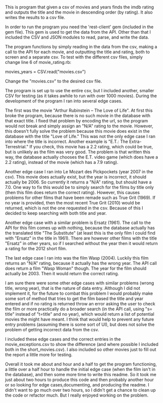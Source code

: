 This is program that given a csv of movies and years finds the imdb rating and outputs the title and the movie in descending order (by rating). It also writes the results to a csv file.

In order to run the program you need the 'rest-client' gem (included in the gem file). This gem is used to get the data from the API. Other than that I included the CSV and JSON modules to read, parse, and write the data.

The program functions by simply reading in the data from the csv, making a call to the API for each movie, and outputting the title and rating, both to screen and a separate csv. To test with the different csv files, simply change line 6 of movie_rating.rb:

movies_years = CSV.read("movies.csv")

Change the "movies.csv" to the desired csv file.

The program is set up to use the entire csv, but I included another, smaller CSV for testing (as it takes awhile to run with over 1000 movies). During the development of the program I ran into several edge cases.

The first was the movie "Arthur Rubinstein – The Love of Life". At first this broke the program, because there is no such movie in the database with that exact title. I fixed that problem by encoding the url, so the program would not break and simply assign an "N/A" rating to the movie. However, this doesn't fully solve the problem because this movie does exist in the database with the title "Love of Life." This was not the only edge case I ran into where the title is incorrect. Another example is "E.T.: The Extra-Terrestrial." If you check, this movie has a 2.2 rating, which could be true, but is unlikely as the film was very good. The problem is that written this way, the database actually chooses the E.T. video game (which does have a 2.2 rating), instead of the movie (which has a 7.9 rating).

Another edge case I ran into Le Mozart des Pickpockets (year 2007 in the csv). This movie does actually exist, but the year is incorrect, it should actually be 2006. So currently it returns a "N/A" rating, but should have a 7.0. One way to fix this would be to simply search for the films by title only (then this film does return the correct rating). However, this causes problems for other films that have been remade such as True Grit (1969). If no year is provided, then the most recent True Grit (2010) would be returned, which is not the one requested in the csv. Because of this I decided to keep searching with both title and year.

Another edge case with a similar problem is Ersatz (1961). The call to the API for this film comes up with nothing, because the database actually has the translated title "The Substitute" (at least this is the only film I could find with "Ersatz" in the title in 1961). There are however other films with the title "Ersatz" in other years, so if I searched without the year then it would return a rating for the 2012 short film.

The last edge case I ran into was the film Wasp (2004). Luckily this film returns an "N/A" rating, because it actually has the wrong year. The API call does return a film "Wasp Woman" though. The year for the film should actually be 2003. Then it would return the correct rating.

I am sure there were some other edge cases with similar problems (wrong title, wrong year), that is the nature of data entry. Although I did not implement it, for the future to combat this problem I would probably make some sort of method that tries to get the film based the title and year entered and if no rating is returned throw an error asking the user to check the film or more practically do a broader search (in the API call, using "s= title" instead of "t=title" and no year), which would return a list of potential movies the might have meant. I think that would help to prevent any future entry problems (assuming there is some sort of UI), but does not solve the problem of getting incorrect data from the csv.

I included these edge cases and the correct entries in the movie_exceptions.csv to show the difference (and where possible I included both in the short_movies.csv). I also included so other movies just to fill out the report a little more for testing.

Overall it took me about and hour and a half to get the program functioning, a little over a half hour to handle the initial edge case (when the film isn't in the database), and then some more time to write this readme. So it took me just about two hours to produce this code and then probably another hour or so looking for edge cases,documenting, and producing the readme. I didn't want to go much over two hours, so I didn't get a chance to clean up the code or refactor much. But I really enjoyed working on the problem.

